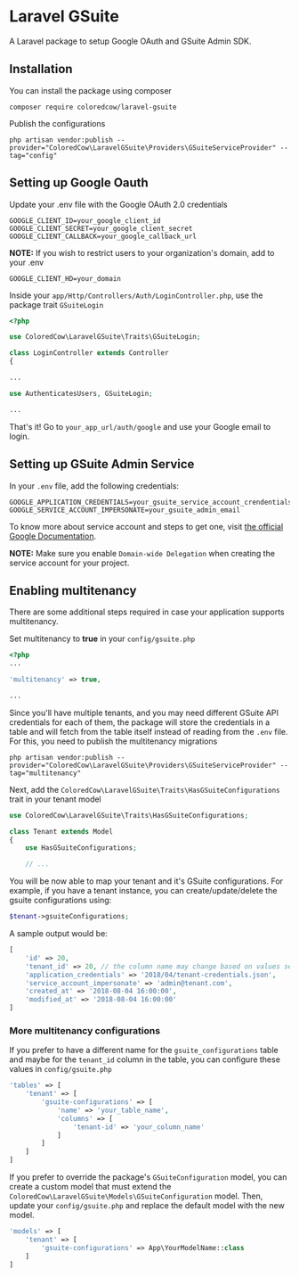 # Laravel GSuite
A Laravel package to setup Google OAuth and GSuite Admin SDK.

## Installation
You can install the package using composer
```
composer require coloredcow/laravel-gsuite
```

Publish the configurations
```
php artisan vendor:publish --provider="ColoredCow\LaravelGSuite\Providers\GSuiteServiceProvider" --tag="config"
```

## Setting up Google Oauth
Update your .env file with the Google OAuth 2.0 credentials
```
GOOGLE_CLIENT_ID=your_google_client_id
GOOGLE_CLIENT_SECRET=your_google_client_secret
GOOGLE_CLIENT_CALLBACK=your_google_callback_url
```

**NOTE:** If you wish to restrict users to your organization's domain, add to your .env
```
GOOGLE_CLIENT_HD=your_domain
```

Inside your `app/Http/Controllers/Auth/LoginController.php`, use the package trait `GSuiteLogin`
```php
<?php

use ColoredCow\LaravelGSuite\Traits\GSuiteLogin;

class LoginController extends Controller
{

...

use AuthenticatesUsers, GSuiteLogin;

...
```

That's it! Go to `your_app_url/auth/google` and use your Google email to login.

## Setting up GSuite Admin Service
In your `.env` file, add the following credentials:
```
GOOGLE_APPLICATION_CREDENTIALS=your_gsuite_service_account_crendentials
GOOGLE_SERVICE_ACCOUNT_IMPERSONATE=your_gsuite_admin_email
```
To know more about service account and steps to get one, visit [the official Google Documentation](https://developers.google.com/identity/protocols/OAuth2ServiceAccount).

**NOTE:** Make sure you enable `Domain-wide Delegation` when creating the service account for your project.

## Enabling multitenancy
There are some additional steps required in case your application supports multitenancy.

Set multitenancy to **true** in your `config/gsuite.php`
```php
<?php
...

'multitenancy' => true,

...
```

Since you'll have multiple tenants, and you may need different GSuite API credentials for each of them, the package will store the credentials in a table and will fetch from the table itself instead of reading from the `.env` file.
For this, you need to publish the multitenancy migrations
```
php artisan vendor:publish --provider="ColoredCow\LaravelGSuite\Providers\GSuiteServiceProvider" --tag="multitenancy"
```

Next, add the `ColoredCow\LaravelGSuite\Traits\HasGSuiteConfigurations` trait in your tenant model
```php
use ColoredCow\LaravelGSuite\Traits\HasGSuiteConfigurations;

class Tenant extends Model
{
    use HasGSuiteConfigurations;

    // ...
```

You will be now able to map your tenant and it's GSuite configurations. For example, if you have a tenant instance, you can create/update/delete the gsuite configurations using:
```php
$tenant->gsuiteConfigurations;
```
A sample output would be:
```php
[
    'id' => 20,
    'tenant_id' => 20, // the column name may change based on values set in config/gsuite.php
    'application_credentials' => '2018/04/tenant-credentials.json',
    'service_account_impersonate' => 'admin@tenant.com',
    'created_at' => '2018-08-04 16:00:00',
    'modified_at' => '2018-08-04 16:00:00'
]
```
### More multitenancy configurations
If you prefer to have a different name for the `gsuite_configurations` table and maybe for the `tenant_id` column in the table, you can configure these values in `config/gsuite.php`
```php
'tables' => [
    'tenant' => [
        'gsuite-configurations' => [
            'name' => 'your_table_name',
            'columns' => [
                'tenant-id' => 'your_column_name'
            ]
        ]
    ]
]
```
If you prefer to override the package's `GSuiteConfiguration` model, you can create a custom model that must extend the `ColoredCow\LaravelGSuite\Models\GSuiteConfiguration` model. Then, update your `config/gsuite.php` and replace the default model with the new model.
```php
'models' => [
    'tenant' => [
        'gsuite-configurations' => App\YourModelName::class
    ]
]
```
